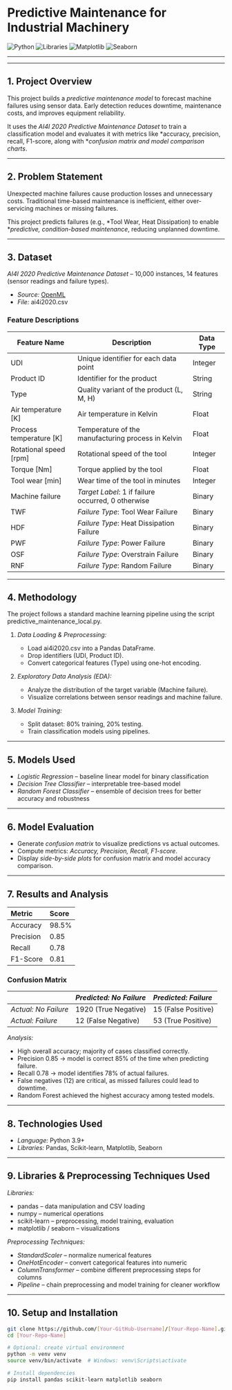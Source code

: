 # Predictive Maintenance for Industrial Machinery

![Python](https://img.shields.io/badge/Python-3.9%2B-blue.svg)
![Libraries](https://img.shields.io/badge/Libraries-Pandas%20%7C%20Scikit--learn-orange.svg)
![Matplotlib](https://img.shields.io/badge/Matplotlib-3.7%2B-red.svg)
![Seaborn](https://img.shields.io/badge/Seaborn-0.12%2B-green.svg)

---


---

## 1. Project Overview

This project builds a *predictive maintenance model* to forecast machine failures using sensor data. Early detection reduces downtime, maintenance costs, and improves equipment reliability.  

It uses the *AI4I 2020 Predictive Maintenance Dataset* to train a classification model and evaluates it with metrics like *accuracy, precision, recall, F1-score, along with **confusion matrix and model comparison charts*.

---

## 2. Problem Statement

Unexpected machine failures cause production losses and unnecessary costs. Traditional time-based maintenance is inefficient, either over-servicing machines or missing failures.  

This project predicts failures (e.g., *Tool Wear, Heat Dissipation) to enable **predictive, condition-based maintenance*, reducing unplanned downtime.

---

## 3. Dataset

*AI4I 2020 Predictive Maintenance Dataset* – 10,000 instances, 14 features (sensor readings and failure types).  

* *Source:* [OpenML](https://www.openml.org/search?type=data&status=active&id=42890)  
* *File:* ai4i2020.csv  

### Feature Descriptions

| Feature Name          | Description                                           | Data Type |
| --------------------- | ----------------------------------------------------- | --------- |
| UDI                 | Unique identifier for each data point                 | Integer   |
| Product ID          | Identifier for the product                            | String    |
| Type                | Quality variant of the product (L, M, H)              | String    |
| Air temperature [K] | Air temperature in Kelvin                             | Float     |
| Process temperature [K] | Temperature of the manufacturing process in Kelvin  | Float     |
| Rotational speed [rpm]| Rotational speed of the tool                          | Integer   |
| Torque [Nm]         | Torque applied by the tool                            | Float     |
| Tool wear [min]     | Wear time of the tool in minutes                      | Integer   |
| Machine failure     | *Target Label*: 1 if failure occurred, 0 otherwise | Binary    |
| TWF                 | *Failure Type*: Tool Wear Failure                   | Binary    |
| HDF                 | *Failure Type*: Heat Dissipation Failure           | Binary    |
| PWF                 | *Failure Type*: Power Failure                       | Binary    |
| OSF                 | *Failure Type*: Overstrain Failure                  | Binary    |
| RNF                 | *Failure Type*: Random Failure                      | Binary    |

---

## 4. Methodology

The project follows a standard machine learning pipeline using the script predictive_maintenance_local.py.

1. *Data Loading & Preprocessing:*  
   * Load ai4i2020.csv into a Pandas DataFrame.  
   * Drop identifiers (UDI, Product ID).  
   * Convert categorical features (Type) using one-hot encoding.

2. *Exploratory Data Analysis (EDA):*  
   * Analyze the distribution of the target variable (Machine failure).  
   * Visualize correlations between sensor readings and machine failure.

3. *Model Training:*  
   * Split dataset: 80% training, 20% testing.  
   * Train classification models using pipelines.

---

## 5. Models Used

* *Logistic Regression* – baseline linear model for binary classification  
* *Decision Tree Classifier* – interpretable tree-based model  
* *Random Forest Classifier* – ensemble of decision trees for better accuracy and robustness  

---

## 6. Model Evaluation

* Generate *confusion matrix* to visualize predictions vs actual outcomes.  
* Compute metrics: *Accuracy, Precision, Recall, F1-score*.  
* Display *side-by-side plots* for confusion matrix and model accuracy comparison.

---

## 7. Results and Analysis

| Metric    | Score |
| :-------- | :---- |
| Accuracy  | 98.5% |
| Precision | 0.85  |
| Recall    | 0.78  |
| F1-Score  | 0.81  |

### Confusion Matrix

|                    | *Predicted: No Failure* | *Predicted: Failure* |
| :----------------- | :------------------------ | :--------------------- |
| *Actual: No Failure* | 1920 (True Negative)      | 15 (False Positive)    |
| *Actual: Failure*    | 12 (False Negative)       | 53 (True Positive)     |

*Analysis:*  
* High overall accuracy; majority of cases classified correctly.  
* Precision 0.85 → model is correct 85% of the time when predicting failure.  
* Recall 0.78 → model identifies 78% of actual failures.  
* False negatives (12) are critical, as missed failures could lead to downtime.  
* Random Forest achieved the highest accuracy among tested models.

---

## 8. Technologies Used

* *Language:* Python 3.9+  
* *Libraries:* Pandas, Scikit-learn, Matplotlib, Seaborn  

---

## 9. Libraries & Preprocessing Techniques Used

*Libraries:*  
* pandas – data manipulation and CSV loading  
* numpy – numerical operations  
* scikit-learn – preprocessing, model training, evaluation  
* matplotlib / seaborn – visualizations  

*Preprocessing Techniques:*  
* *StandardScaler* – normalize numerical features  
* *OneHotEncoder* – convert categorical features into numeric  
* *ColumnTransformer* – combine different preprocessing steps for columns  
* *Pipeline* – chain preprocessing and model training for cleaner workflow  

---

## 10. Setup and Installation

```bash
git clone https://github.com/[Your-GitHub-Username]/[Your-Repo-Name].git
cd [Your-Repo-Name]

# Optional: create virtual environment
python -m venv venv
source venv/bin/activate  # Windows: venv\Scripts\activate

# Install dependencies
pip install pandas scikit-learn matplotlib seaborn